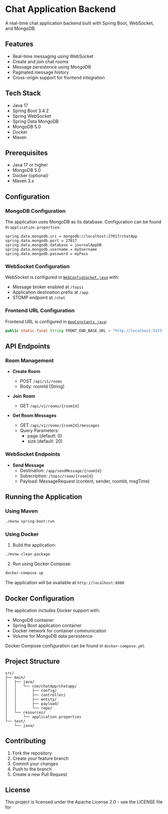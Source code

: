 # Chat Application Backend

A real-time chat application backend built with Spring Boot, WebSocket, and MongoDB.

## Features

- Real-time messaging using WebSocket
- Create and join chat rooms
- Message persistence using MongoDB
- Paginated message history
- Cross-origin support for frontend integration

## Tech Stack

- Java 17
- Spring Boot 3.4.2
- Spring WebSocket
- Spring Data MongoDB
- MongoDB 5.0
- Docker
- Maven

## Prerequisites

- Java 17 or higher
- MongoDB 5.0
- Docker (optional)
- Maven 3.x

## Configuration

### MongoDB Configuration

The application uses MongoDB as its database. Configuration can be found in `application.properties`:

```properties
spring.data.mongodb.uri = mongodb://localhost:27017/chatApp
spring.data.mongodb.port = 27017
spring.data.mongodb.database = journalAppDB
spring.data.mongodb.username = myUsername
spring.data.mongodb.password = myPass
```

### WebSocket Configuration

WebSocket is configured in [`WebConfigSocket.java`](src/main/java/com/chatApp/chatapp/config/WebConfigSocket.java) with:
- Message broker enabled at `/topic`
- Application destination prefix at `/app`
- STOMP endpoint at `/chat`

### Frontend URL Configuration

Frontend URL is configured in [`AppConstants.java`](src/main/java/com/chatApp/chatapp/config/AppConstants.java):
```java
public static final String FRONT_END_BASE_URL = "http://localhost:5173";
```

## API Endpoints

### Room Management

- **Create Room**
  - POST `/api/v1/rooms`
  - Body: roomId (String)

- **Join Room**
  - GET `/api/v1/rooms/{roomId}`

- **Get Room Messages**
  - GET `/api/v1/rooms/{roomId}/messages`
  - Query Parameters:
    - page (default: 0)
    - size (default: 20)

### WebSocket Endpoints

- **Send Message**
  - Destination: `/app/sendMessage/{roomId}`
  - Subscription: `/topic/room/{roomId}`
  - Payload: MessageRequest (content, sender, roomId, msgTime)

## Running the Application

### Using Maven

```bash
./mvnw spring-boot:run
```

### Using Docker

1. Build the application:
```bash
./mvnw clean package
```

2. Run using Docker Compose:
```bash
docker-compose up
```

The application will be available at `http://localhost:8080`

## Docker Configuration

The application includes Docker support with:

- MongoDB container
- Spring Boot application container
- Docker network for container communication
- Volume for MongoDB data persistence

Docker Compose configuration can be found in `docker-compose.yml`

## Project Structure

```
src/
├── main/
│   ├── java/
│   │   └── com/chatApp/chatapp/
│   │       ├── config/
│   │       ├── controller/
│   │       ├── entity/
│   │       ├── payload/
│   │       └── repo/
│   └── resources/
│       └── application.properties
└── test/
    └── java/
```

## Contributing

1. Fork the repository
2. Create your feature branch
3. Commit your changes
4. Push to the branch
5. Create a new Pull Request

## License

This project is licensed under the Apache License 2.0 - see the LICENSE file for
